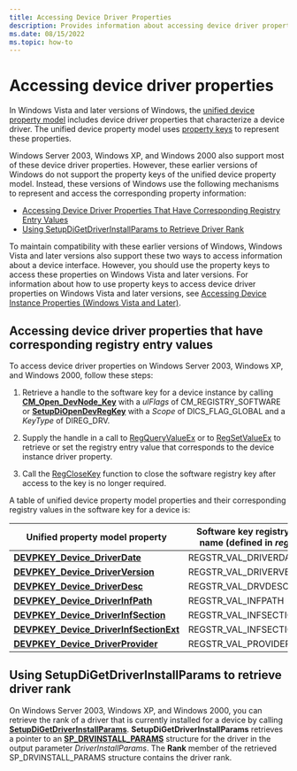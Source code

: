 ```yaml
---
title: Accessing Device Driver Properties
description: Provides information about accessing device driver properties.
ms.date: 08/15/2022
ms.topic: how-to
---
```


# Accessing device driver properties

In Windows Vista and later versions of Windows, the [unified device property model](unified-device-property-model--windows-vista-and-later-.md) includes device driver properties that characterize a device driver. The unified device property model uses [property keys](property-keys.md) to represent these properties.

Windows Server 2003, Windows XP, and Windows 2000 also support most of these device driver properties. However, these earlier versions of Windows do not support the property keys of the unified device property model. Instead, these versions of Windows use the following mechanisms to represent and access the corresponding property information:

- [Accessing Device Driver Properties That Have Corresponding Registry Entry Values](#accessing-device-driver-properties-that-have-corresponding-registry-entry-values)
- [Using SetupDiGetDriverInstallParams to Retrieve Driver Rank](#using-setupdigetdriverinstallparams-to-retrieve-driver-rank)

To maintain compatibility with these earlier versions of Windows, Windows Vista and later versions also support these two ways to access information about a device interface. However, you should use the property keys to access these properties on Windows Vista and later versions. For information about how to use property keys to access device driver properties on Windows Vista and later versions, see [Accessing Device Instance Properties (Windows Vista and Later)](accessing-device-instance-properties--windows-vista-and-later-.md).

## Accessing device driver properties that have corresponding registry entry values

To access device driver properties on Windows Server 2003, Windows XP, and Windows 2000, follow these steps:

1. Retrieve a handle to the software key for a device instance by calling [**CM_Open_DevNode_Key**](/windows/win32/api/cfgmgr32/nf-cfgmgr32-cm_open_devnode_key) with a *ulFlags* of CM_REGISTRY_SOFTWARE or [**SetupDiOpenDevRegKey**](/windows/win32/api/setupapi/nf-setupapi-setupdiopendevregkey) with a *Scope* of DICS_FLAG_GLOBAL and a *KeyType* of DIREG_DRV.

1. Supply the handle in a call to [RegQueryValueEx](/windows/win32/api/winreg/nf-winreg-regqueryvalueexa) or to [RegSetValueEx](/windows/win32/api/winreg/nf-winreg-regsetvalueexa) to retrieve or set the registry entry value that corresponds to the device instance driver property.

1. Call the [RegCloseKey](/windows/win32/api/winreg/nf-winreg-regclosekey) function to close the software registry key after access to the key is no longer required.

A table of unified device property model properties and their corresponding registry values in the software key for a device is:

| Unified property model property | Software key registry value name (defined in *regstr.h*) |
|--|--|
| [**DEVPKEY_Device_DriverDate**](devpkey-device-driverdate.md) | REGSTR_VAL_DRIVERDATEDATA |
| [**DEVPKEY_Device_DriverVersion**](devpkey-device-driverversion.md) | REGSTR_VAL_DRIVERVERSION |
| [**DEVPKEY_Device_DriverDesc**](devpkey-device-driverdesc.md) | REGSTR_VAL_DRVDESC |
| [**DEVPKEY_Device_DriverInfPath**](devpkey-device-driverinfpath.md) | REGSTR_VAL_INFPATH |
| [**DEVPKEY_Device_DriverInfSection**](devpkey-device-driverinfsection.md) | REGSTR_VAL_INFSECTION |
| [**DEVPKEY_Device_DriverInfSectionExt**](devpkey-device-driverinfsectionext.md) | REGSTR_VAL_INFSECTIONEXT |
| [**DEVPKEY_Device_DriverProvider**](devpkey-device-driverprovider.md) | REGSTR_VAL_PROVIDER_NAME |

## Using SetupDiGetDriverInstallParams to retrieve driver rank

On Windows Server 2003, Windows XP, and Windows 2000, you can retrieve the rank of a driver that is currently installed for a device by calling [**SetupDiGetDriverInstallParams**](/windows/win32/api/setupapi/nf-setupapi-setupdigetdriverinstallparamsa). **SetupDiGetDriverInstallParams** retrieves a pointer to an [**SP_DRVINSTALL_PARAMS**](/windows/win32/api/setupapi/ns-setupapi-sp_drvinstall_params) structure for the driver in the output parameter *DriverInstallParams*. The **Rank** member of the retrieved SP_DRVINSTALL_PARAMS structure contains the driver rank.
